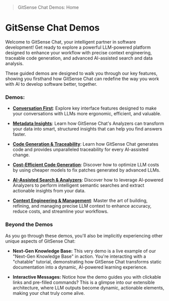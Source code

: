 > GitSense Chat Demos: Home

# GitSense Chat Demos

Welcome to GitSense Chat, your intelligent partner in software development! Get ready to explore a powerful LLM-powered platform designed to enhance your workflow with precise context engineering, traceable code generation, and advanced AI-assisted search and data analysis.

These guided demos are designed to walk you through our key features, showing you firsthand how GitSense Chat can redefine the way you work with AI to develop software better, together.

### Demos:

*   [**Conversation First**](): Explore key interface features designed to make your conversations with LLMs more ergonomic, efficient, and valuable.

*   [**Metadata Insights**](): Learn how GitSense Chat's Analyzers can transform your data into smart, structured insights that can help you find answers faster.

*   [**Code Generation & Traceability**](): Learn how GitSense Chat generates code and provides unparalleled traceability for every AI-assisted change.

*   [**Cost-Efficient Code Generation**](): Discover how to optimize LLM costs by using cheaper models to fix patches generated by advanced LLMs.

*   [**AI-Assisted Search & Analyzers**](): Discover how to leverage AI-powered Analyzers to perform intelligent semantic searches and extract actionable insights from your data.

*   [**Context Engineering & Management**](): Master the art of building, refining, and managing precise LLM context to enhance accuracy, reduce costs, and streamline your workflows.

### Beyond the Demos

As you go through these demos, you'll also be implicitly experiencing other unique aspects of GitSense Chat:

*   **Next-Gen Knowledge Base:** This very demo is a live example of our "Next-Gen Knowledge Base" in action. You're interacting with a "chatable" tutorial, demonstrating how GitSense Chat transforms static documentation into a dynamic, AI-powered learning experience.

*   **Interactive Messages:** Notice how the demo guides you with clickable links and pre-filled commands? This is a glimpse into our extensible architecture, where LLM outputs become dynamic, actionable elements, making your chat truly come alive.
